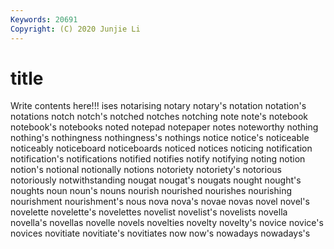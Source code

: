 ```yaml
---
Keywords: 20691
Copyright: (C) 2020 Junjie Li
---
```


# title

Write contents here!!!
ises 
notarising 
notary 
notary's 
notation 
notation's 
notations 
notch
notch's 
notched 
notches 
notching 
note 
note's 
notebook 
notebook's 
notebooks 
noted
notepad 
notepaper 
notes 
noteworthy 
nothing 
nothing's 
nothingness 
nothingness's 
nothings 
notice
notice's 
noticeable 
noticeably 
noticeboard 
noticeboards 
noticed 
notices 
noticing 
notification 
notification's
notifications 
notified 
notifies 
notify 
notifying 
noting 
notion 
notion's 
notional 
notionally
notions 
notoriety 
notoriety's 
notorious 
notoriously 
notwithstanding 
nougat 
nougat's 
nougats 
nought
nought's 
noughts 
noun 
noun's 
nouns 
nourish 
nourished 
nourishes 
nourishing 
nourishment
nourishment's 
nous 
nova 
nova's 
novae 
novas 
novel 
novel's 
novelette 
novelette's
novelettes 
novelist 
novelist's 
novelists 
novella 
novella's 
novellas 
novelle 
novels 
novelties
novelty 
novelty's 
novice 
novice's 
novices 
novitiate 
novitiate's 
novitiates 
now 
now's
nowadays 
nowadays's 
